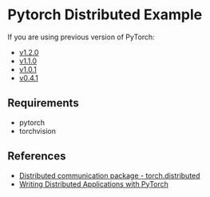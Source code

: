 # Pytorch Distributed Example

If you are using previous version of PyTorch:

- [v1.2.0](https://github.com/narumiruna/pytorch-distributed-example/tree/v1.2.0)
- [v1.1.0](https://github.com/narumiruna/pytorch-distributed-example/tree/v1.1.0)
- [v1.0.1](https://github.com/narumiruna/pytorch-distributed-example/tree/v1.0.1)
- [v0.4.1](https://github.com/narumiruna/pytorch-distributed-example/tree/v0.4.1)

## Requirements

- pytorch
- torchvision

## References

- [Distributed communication package - torch.distributed](http://pytorch.org/docs/master/distributed.html)
- [Writing Distributed Applications with PyTorch](http://pytorch.org/tutorials/intermediate/dist_tuto.html)
